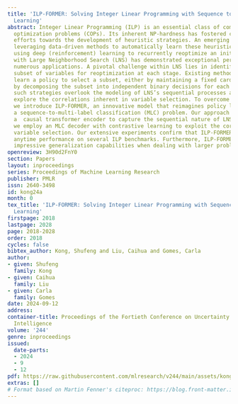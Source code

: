 ```yaml
---
title: 'ILP-FORMER: Solving Integer Linear Programming with Sequence to Multi-Label
  Learning'
abstract: Integer Linear Programming (ILP) is an essential class of combinatorial
  optimization problems (COPs). Its inherent NP-hardness has fostered considerable
  efforts towards the development of heuristic strategies. An emerging approach involves
  leveraging data-driven methods to automatically learn these heuristics. For example,
  using deep (reinforcement) learning to recurrently reoptimize an initial solution
  with Large Neighborhood Search (LNS) has demonstrated exceptional performance across
  numerous applications. A pivotal challenge within LNS lies in identifying an optimal
  subset of variables for reoptimization at each stage. Existing methods typically
  learn a policy to select a subset, either by maintaining a fixed cardinality or
  by decomposing the subset into independent binary decisions for each variable. However,
  such strategies overlook the modeling of LNS’s sequential processes and fail to
  explore the correlations inherent in variable selection. To overcome these shortcomings,
  we introduce ILP-FORMER, an innovative model that reimagines policy learning as
  a sequence-to-multi-label classification (MLC) problem. Our approach uniquely integrates
  a  causal transformer encoder to capture the sequential nature of LNS. Additionally,
  we employ an MLC decoder with contrastive learning to exploit the correlations in
  variable selection. Our extensive experiments confirm that ILP-FORMER delivers state-of-the-art
  anytime performance on several ILP benchmarks. Furthermore, ILP-FORMER exhibits
  impressive generalization capabilities when dealing with larger problem instances.
openreview: 3H90d2FnY0
section: Papers
layout: inproceedings
series: Proceedings of Machine Learning Research
publisher: PMLR
issn: 2640-3498
id: kong24a
month: 0
tex_title: 'ILP-FORMER: Solving Integer Linear Programming with Sequence to Multi-Label
  Learning'
firstpage: 2018
lastpage: 2028
page: 2018-2028
order: 2018
cycles: false
bibtex_author: Kong, Shufeng and Liu, Caihua and Gomes, Carla
author:
- given: Shufeng
  family: Kong
- given: Caihua
  family: Liu
- given: Carla
  family: Gomes
date: 2024-09-12
address:
container-title: Proceedings of the Fortieth Conference on Uncertainty in Artificial
  Intelligence
volume: '244'
genre: inproceedings
issued:
  date-parts:
  - 2024
  - 9
  - 12
pdf: https://raw.githubusercontent.com/mlresearch/v244/main/assets/kong24a/kong24a.pdf
extras: []
# Format based on Martin Fenner's citeproc: https://blog.front-matter.io/posts/citeproc-yaml-for-bibliographies/
---
```

